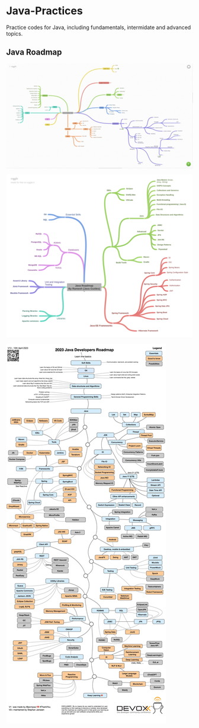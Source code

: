 # Java-Practices
Practice codes for Java, including fundamentals, intermidate and advanced topics.

## Java Roadmap

[![Java Roadmap 1](https://github.com/juanluiscr27/Java-Practice/blob/main/java-roadmap.jpg)](https://github.com/juanluiscr27/Java-Practice/blob/main/java-roadmap.jpg "Java Roadmap")

[![Java Roadmap 2](https://github.com/juanluiscr27/Java-Practice/blob/main/java-roadmap.png)](https://github.com/juanluiscr27/Java-Practice/blob/main/java-roadmap.png)

[![Java Roadmap 2023](https://github.com/juanluiscr27/Java-Practice/blob/main/JavaRoadmap2023.jpg)](https://github.com/juanluiscr27/Java-Practice/blob/main/JavaRoadmap2023.jpg)
